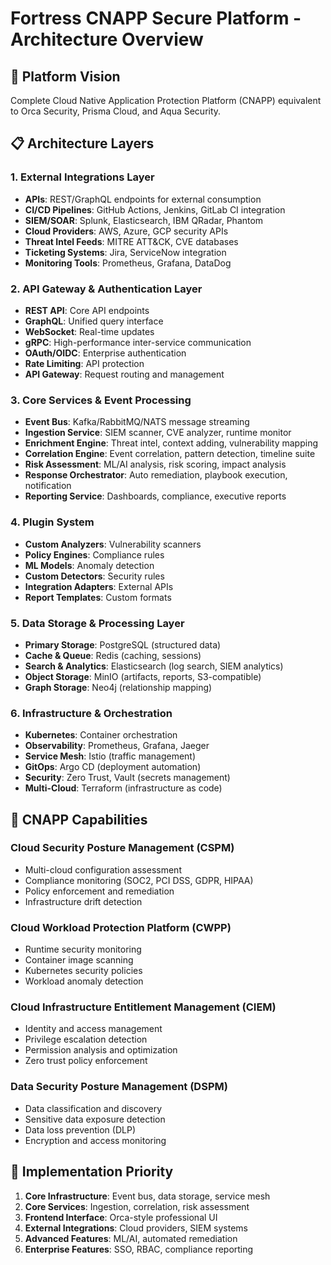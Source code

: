 # Fortress CNAPP Secure Platform - Architecture Overview

## 🏰 Platform Vision
Complete Cloud Native Application Protection Platform (CNAPP) equivalent to Orca Security, Prisma Cloud, and Aqua Security.

## 📋 Architecture Layers

### 1. External Integrations Layer
- **APIs**: REST/GraphQL endpoints for external consumption
- **CI/CD Pipelines**: GitHub Actions, Jenkins, GitLab CI integration
- **SIEM/SOAR**: Splunk, Elasticsearch, IBM QRadar, Phantom
- **Cloud Providers**: AWS, Azure, GCP security APIs
- **Threat Intel Feeds**: MITRE ATT&CK, CVE databases
- **Ticketing Systems**: Jira, ServiceNow integration
- **Monitoring Tools**: Prometheus, Grafana, DataDog

### 2. API Gateway & Authentication Layer
- **REST API**: Core API endpoints
- **GraphQL**: Unified query interface
- **WebSocket**: Real-time updates
- **gRPC**: High-performance inter-service communication
- **OAuth/OIDC**: Enterprise authentication
- **Rate Limiting**: API protection
- **API Gateway**: Request routing and management

### 3. Core Services & Event Processing
- **Event Bus**: Kafka/RabbitMQ/NATS message streaming
- **Ingestion Service**: SIEM scanner, CVE analyzer, runtime monitor
- **Enrichment Engine**: Threat intel, context adding, vulnerability mapping
- **Correlation Engine**: Event correlation, pattern detection, timeline suite
- **Risk Assessment**: ML/AI analysis, risk scoring, impact analysis
- **Response Orchestrator**: Auto remediation, playbook execution, notification
- **Reporting Service**: Dashboards, compliance, executive reports

### 4. Plugin System
- **Custom Analyzers**: Vulnerability scanners
- **Policy Engines**: Compliance rules
- **ML Models**: Anomaly detection
- **Custom Detectors**: Security rules
- **Integration Adapters**: External APIs
- **Report Templates**: Custom formats

### 5. Data Storage & Processing Layer
- **Primary Storage**: PostgreSQL (structured data)
- **Cache & Queue**: Redis (caching, sessions)
- **Search & Analytics**: Elasticsearch (log search, SIEM analytics)
- **Object Storage**: MinIO (artifacts, reports, S3-compatible)
- **Graph Storage**: Neo4j (relationship mapping)

### 6. Infrastructure & Orchestration
- **Kubernetes**: Container orchestration
- **Observability**: Prometheus, Grafana, Jaeger
- **Service Mesh**: Istio (traffic management)
- **GitOps**: Argo CD (deployment automation)
- **Security**: Zero Trust, Vault (secrets management)
- **Multi-Cloud**: Terraform (infrastructure as code)

## 🎯 CNAPP Capabilities

### Cloud Security Posture Management (CSPM)
- Multi-cloud configuration assessment
- Compliance monitoring (SOC2, PCI DSS, GDPR, HIPAA)
- Policy enforcement and remediation
- Infrastructure drift detection

### Cloud Workload Protection Platform (CWPP)
- Runtime security monitoring
- Container image scanning
- Kubernetes security policies
- Workload anomaly detection

### Cloud Infrastructure Entitlement Management (CIEM)
- Identity and access management
- Privilege escalation detection
- Permission analysis and optimization
- Zero trust policy enforcement

### Data Security Posture Management (DSPM)
- Data classification and discovery
- Sensitive data exposure detection
- Data loss prevention (DLP)
- Encryption and access monitoring

## 🚀 Implementation Priority

1. **Core Infrastructure**: Event bus, data storage, service mesh
2. **Core Services**: Ingestion, correlation, risk assessment
3. **Frontend Interface**: Orca-style professional UI
4. **External Integrations**: Cloud providers, SIEM systems
5. **Advanced Features**: ML/AI, automated remediation
6. **Enterprise Features**: SSO, RBAC, compliance reporting
